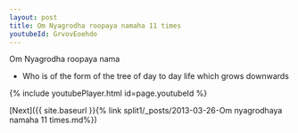 ```yaml
---
layout: post
title: Om Nyagrodha roopaya namaha 11 times
youtubeId: GrvovEoehdo
---
```

 
 
Om Nyagrodha roopaya nama 
 
 -  Who is of the form of the tree of day to day life which grows downwards 
 
  
 
  
 
 
 
 
 
 


{% include youtubePlayer.html id=page.youtubeId %}
 
[Next]({{ site.baseurl }}{% link  split1/_posts/2013-03-26-Om nyagrodhaya namaha 11 times.md%})
 

